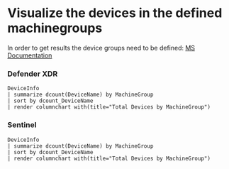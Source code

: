 # Visualize the devices in the defined machinegroups

In order to get results the device groups need to be defined: [MS Documentation](https://learn.microsoft.com/en-us/microsoft-365/security/defender-endpoint/machine-groups?view=o365-worldwide)

### Defender XDR

```
DeviceInfo
| summarize dcount(DeviceName) by MachineGroup
| sort by dcount_DeviceName
| render columnchart with(title="Total Devices by MachineGroup")
```
### Sentinel
```
DeviceInfo
| summarize dcount(DeviceName) by MachineGroup
| sort by dcount_DeviceName
| render columnchart with(title="Total Devices by MachineGroup")
```



